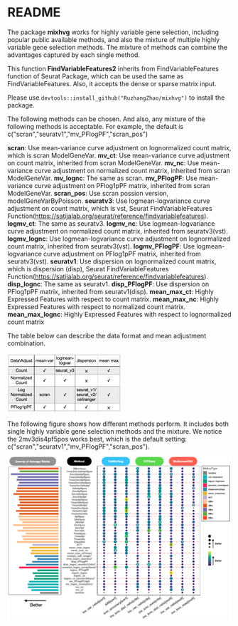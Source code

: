 # README

The package **mixhvg** works for highly variable gene selection, including popular public available methods, and also the mixture of multiple highly variable gene selection methods. The mixture of methods can combine the advantages captured by each single method. 

This function **FindVariableFeatures2** inherits from FindVariableFeatures function of Seurat Package, which can be used the same as FindVariableFeatures. Also, it accepts the dense or sparse matrix input. 

Please use `devtools::install_github("RuzhangZhao/mixhvg")` to install the package.

The following methods can be chosen. And also, any mixture of the following methods is acceptable. For example, the default is c("scran","seuratv1","mv_PFlogPF","scran_pos")

**scran**: Use mean-variance curve adjustment on lognormalized count matrix, which is scran ModelGeneVar.
**mv_ct**: Use mean-variance curve adjustment on count matrix, inherited from scran ModelGeneVar.
**mv_nc**: Use mean-variance curve adjustment on normalized count matrix, inherited from scran ModelGeneVar.
**mv_lognc**: The same as scran.
**mv_PFlogPF**: Use mean-variance curve adjustment on PFlog1pPF matrix, inherited from scran ModelGeneVar.
**scran_pos**: Use scran possion version, modelGeneVarByPoisson.
**seuratv3**: Use logmean-logvariance curve adjustment on count matrix, which is vst, Seurat FindVariableFeatures Function(https://satijalab.org/seurat/reference/findvariablefeatures).
**logmv_ct**: The same as seuratv3.
**logmv_nc**: Use logmean-logvariance curve adjustment on normalized count matrix, inherited from seuratv3(vst).
**logmv_lognc**: Use logmean-logvariance curve adjustment on lognormalized count matrix, inherited from seuratv3(vst).
**logmv_PFlogPF**: Use logmean-logvariance curve adjustment on PFlog1pPF matrix, inherited from seuratv3(vst).
**seuratv1**: Use dispersion on lognormalized count matrix, which is dispersion (disp), Seurat FindVariableFeatures Function(https://satijalab.org/seurat/reference/findvariablefeatures).
**disp_lognc**: The same as seuratv1.
**disp_PFlogPF**: Use dispersion on PFlog1pPF matrix, inherited from seuratv1(disp).
**mean_max_ct**: Highly Expressed Features with respect to count matrix.
**mean_max_nc**: Highly Expressed Features with respect to normalized count matrix.
**mean_max_lognc**: Highly Expressed Features with respect to lognormalized count matrix

The table below can describe the data format and mean adjustment combination. 

 <img src="Figures/Fig2.png" alt="Fig2" style="zoom:50%;" />

The following figure shows how different methods perform. It includes both single highly variable gene selection methods and the mixture. We notice the 2mv3dis4pf5pos works best, which is the default setting: c("scran","seuratv1","mv_PFlogPF","scran_pos").

<img src="Figures/Fig4.png" alt="Fig2" style="zoom:100%;" />